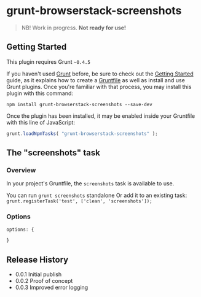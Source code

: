 # grunt-browserstack-screenshots

> NB! Work in progress. **Not ready for use!**

## Getting Started
This plugin requires Grunt `~0.4.5`

If you haven't used [Grunt](http://gruntjs.com/) before, be sure to check out the [Getting Started](http://gruntjs.com/getting-started) guide, as it explains how to create a [Gruntfile](http://gruntjs.com/sample-gruntfile) as well as install and use Grunt plugins. Once you're familiar with that process, you may install this plugin with this command:

```shell
npm install grunt-browserstack-screenshots --save-dev
```

Once the plugin has been installed, it may be enabled inside your Gruntfile with this line of JavaScript:

```js
grunt.loadNpmTasks( "grunt-browserstack-screenshots" );
```

## The "screenshots" task

### Overview
In your project's Gruntfile, the `screenshots` task is available to use.

You can run `grunt screenshots` standalone
Or add it to an existing task: `grunt.registerTask('test', ['clean', 'screenshots']);`

### Options

```javascript
options: {

}
```

## Release History
- 0.0.1 Initial publish
- 0.0.2 Proof of concept
- 0.0.3 Improved error logging